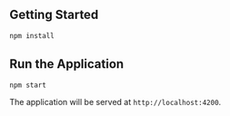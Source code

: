 ## Getting Started


```bash
npm install
```

## Run the Application

```bash
npm start
```

The application will be served at `http://localhost:4200`.


